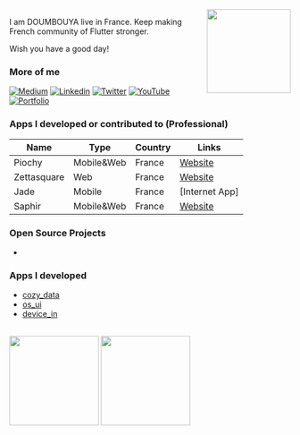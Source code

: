 <img align="right" width="150" src="yii.png" />

I am DOUMBOUYA live in France. Keep making French community of Flutter stronger.

Wish you have a good day!

### More of me
[![Medium](https://img.shields.io/badge/medium-fff?style=for-the-badge&logo=medium&logoColor=black)](https://medium.com/@doumbouya)
[![Linkedin](https://img.shields.io/badge/LinkedIn-0077B5?style=for-the-badge&logo=linkedin&logoColor=white)](https://www.linkedin.com/in/fodedoumbouya/)
[![Twitter](https://img.shields.io/badge/Twitter-1DA1F2?style=for-the-badge&logo=twitter&logoColor=white)](https://x.com/fodedoumbouya1) 
[![YouTube](https://img.shields.io/badge/YouTube-red?style=for-the-badge&logo=youtube&logoColor=white)](https://www.youtube.com/@doumbouya3834)
[![Portfolio](https://img.shields.io/badge/Portfolio-543DE0?style=for-the-badge&logo=About.me&logoColor=white)](https://doumbouya.dev/)

### Apps I developed or contributed to (Professional)
| Name | Type | Country | Links |
| --- | --- | --- | --- |
| Piochy | Mobile&Web | France | [Website](https://www.piochy.com/) |
| Zettasquare | Web | France | [Website](https://zettasquare.com/) |
| Jade | Mobile | France | [Internet App] |
| Saphir | Mobile&Web | France | [Website](https://saphir-app.com/) |


### Open Source Projects
- 

### Apps I developed
- [cozy_data](https://www.cozydata.web.app)
- [os_ui ](https://github.com/fodedoumbouya/os_ui)
- [device_in](https://github.com/fodedoumbouya/device_in)

</br>

<div align="left">
  <img height="160" src="https://github-readme-stats.vercel.app/api/top-langs/?username=fodedoumbouya&layout=compact" />
  <img height="160" src="https://github-readme-stats.vercel.app/api?username=fodedoumbouya&hide=contribs" />
</div>
